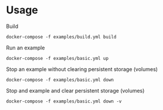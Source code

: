 # Usage

Build

```
docker-compose -f examples/build.yml build
```

Run an example

```
docker-compose -f examples/basic.yml up
```

Stop an example without clearing persistent storage (volumes)

```
docker-compose -f examples/basic.yml down
```

Stop and example and clear persistent storage (volumes)

```
docker-compose -f examples/basic.yml down -v
```
